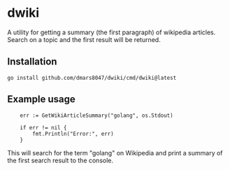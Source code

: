 # dwiki
A utility for getting a summary (the first paragraph) of wikipedia articles. Search on a topic and the first result will be returned.

## Installation
```
go install github.com/dmars8047/dwiki/cmd/dwiki@latest
```

## Example usage
```
	err := GetWikiArticleSummary("golang", os.Stdout)

	if err != nil {
		fmt.Println("Error:", err)
	}
```
This will search for the term "golang" on Wikipedia and print a summary of the first search result to the console.
